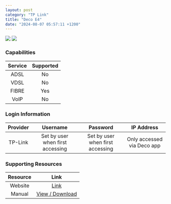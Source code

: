 ```yaml
---
layout: post
category: "TP Link"
title: "Deco E4"
date: "2024-08-07 05:57:11 +1200"
---
```

<img src="https://products.consumer.org.nz/_next/image?url=https://images.products.consumer.org.nz/tp-link-deco-e4-3-pack-2.jpg&w=1200&q=75" class="modem_image">
<img src="https://products.consumer.org.nz/_next/image?url=https://images.products.consumer.org.nz/tp-link-deco-e4-3-pack-3.jpg&w=1200&q=75" class="modem_image">

### Capabilities

| Service | Supported |
| :-: | :-: |
| ADSL | No |
| VDSL | No |
| FIBRE | Yes |
| VoIP | No |

### Login Information

| Provider | Username | Password | IP Address |
| :-: | :-: | :-: | :-: |
| TP-Link | Set by user when first accessing | Set by user when first accessing | Only accessed via Deco app |

### Supporting Resources

| Resource | Link |
| :-: | :-: |
| Website | [Link](https://www.tp-link.com/my/home-networking/deco/deco-e4/) |
| Manual | [View / Download](https://www.tp-link.com/us/user-guides/deco-m3&m4&e3&e4&w2400&ac1200_v1/) |
